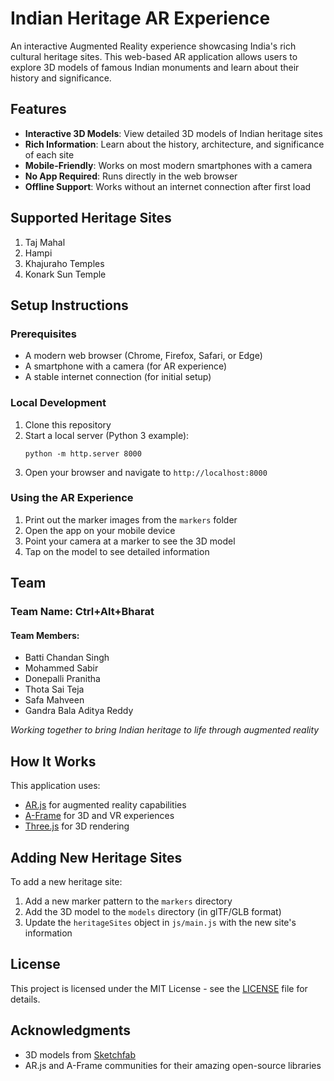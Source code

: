 # Indian Heritage AR Experience

An interactive Augmented Reality experience showcasing India's rich cultural heritage sites. This web-based AR application allows users to explore 3D models of famous Indian monuments and learn about their history and significance.

## Features

- **Interactive 3D Models**: View detailed 3D models of Indian heritage sites
- **Rich Information**: Learn about the history, architecture, and significance of each site
- **Mobile-Friendly**: Works on most modern smartphones with a camera
- **No App Required**: Runs directly in the web browser
- **Offline Support**: Works without an internet connection after first load

## Supported Heritage Sites

1. Taj Mahal
2. Hampi
3. Khajuraho Temples
4. Konark Sun Temple

## Setup Instructions

### Prerequisites

- A modern web browser (Chrome, Firefox, Safari, or Edge)
- A smartphone with a camera (for AR experience)
- A stable internet connection (for initial setup)

### Local Development

1. Clone this repository
2. Start a local server (Python 3 example):
   ```
   python -m http.server 8000
   ```
3. Open your browser and navigate to `http://localhost:8000`

### Using the AR Experience

1. Print out the marker images from the `markers` folder
2. Open the app on your mobile device
3. Point your camera at a marker to see the 3D model
4. Tap on the model to see detailed information

## Team

### Team Name: Ctrl+Alt+Bharat

#### Team Members:
- Batti Chandan Singh
- Mohammed Sabir
- Donepalli Pranitha
- Thota Sai Teja
- Safa Mahveen
- Gandra Bala Aditya Reddy

*Working together to bring Indian heritage to life through augmented reality*

## How It Works

This application uses:
- [AR.js](https://ar-js-org.github.io/AR.js-Docs/) for augmented reality capabilities
- [A-Frame](https://aframe.io/) for 3D and VR experiences
- [Three.js](https://threejs.org/) for 3D rendering

## Adding New Heritage Sites

To add a new heritage site:

1. Add a new marker pattern to the `markers` directory
2. Add the 3D model to the `models` directory (in glTF/GLB format)
3. Update the `heritageSites` object in `js/main.js` with the new site's information

## License

This project is licensed under the MIT License - see the [LICENSE](LICENSE) file for details.

## Acknowledgments

- 3D models from [Sketchfab](https://sketchfab.com/)
- AR.js and A-Frame communities for their amazing open-source libraries
